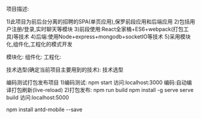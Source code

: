 项目描述:

1)此项目为前后台分离的招聘的SPA(单页应用),保罗前段应用和后端应用
2)包括用户注册/登录,实时聊天等模块
3)前段使用:React全家桶+ES6+webpack(打包工具)等技术
4)后端:使用Node+express+mongodb+socketIO等技术
5)采用模块化,组件化,工程化的模式开发

模块化:
组件化:
工程化:


技术选型(确定当前项目主要用到的技术):
技术选型


编码测试打包发布项目
1)编码测试:
npm start
访问:localhost:3000
编码:自动编译打包刷新(live-reload)
2)打包发布:
npm run build
npm install -g serve
serve build
访问:localhost:5000



npm install antd-mobile --save